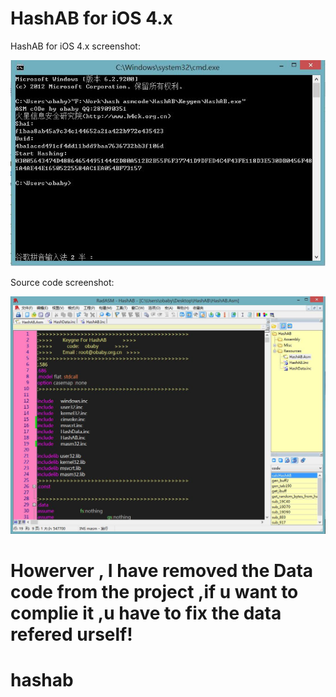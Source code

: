 HashAB for iOS 4.x
======

HashAB for iOS 4.x screenshot:

![image](hash.jpg)

Source code screenshot:

![image](ASM.jpg)

Howerver , I have removed the Data code from the project ,if u want to complie it ,u have to fix 
the data refered urself!
=======
hashab
======

